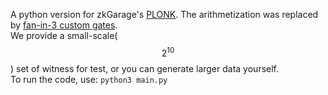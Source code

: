 A python version for zkGarage's [PLONK](https://github.com/ZK-Garage/plonk). The arithmetization was replaced by [fan-in-3 custom gates](https://github.com/ZK-Garage/plonk/pull/164).  
We provide a small-scale($$2^{10}$$) set of witness for test, or you can generate larger data yourself.  
To run the code, use: ```python3 main.py``` 
